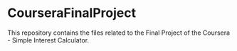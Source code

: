 # CourseraFinalProject

This repository contains the files related to the Final Project of the Coursera - Simple Interest Calculator.

